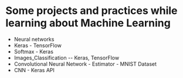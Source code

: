 # Some projects and practices while learning about Machine Learning
- Neural networks
- Keras - TensorFlow
- Softmax - Keras
- Images_Classification -- Keras, TensorFlow
- Convolutional Neural Network - Estimator - MNIST Dataset
- CNN - Keras API
